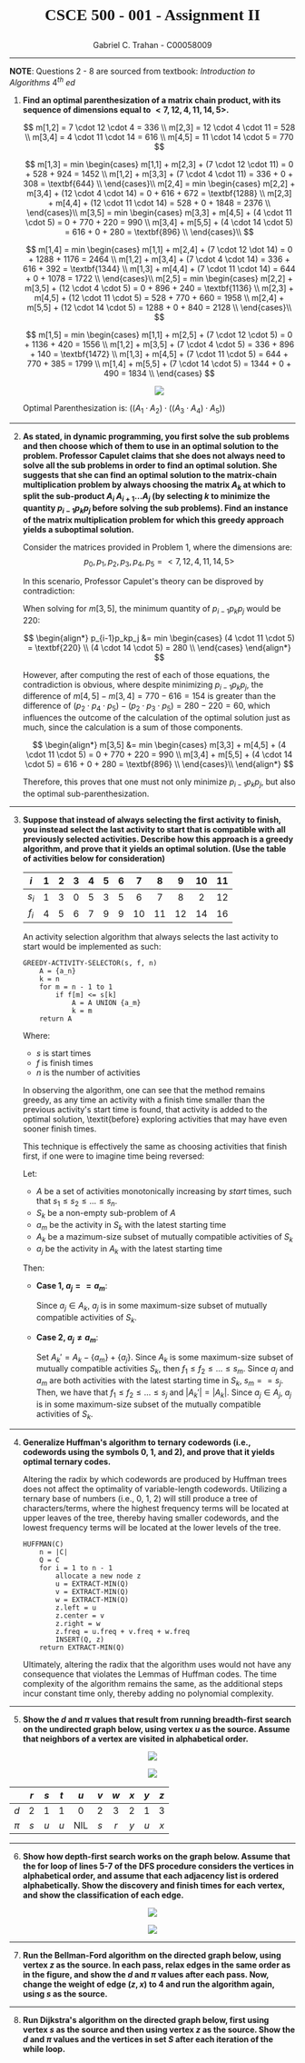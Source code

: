 # <p style="text-align:center; font-family: Times New Roman">CSCE 500 - 001 - Assignment II</p>
<p style="text-align:center;">Gabriel C. Trahan - C00058009</p>

---

**NOTE**: Questions 2 - 8 are sourced from textbook: _Introduction to Algorithms_ $4^{th}$ _ed_

1. **Find an optimal parenthesization of a matrix chain product, with its sequence of dimensions equal to $<7, 12, 4, 11, 14, 5>$.**

    $$
    m[1,2] = 7 \cdot 12 \cdot 4 = 336      \\
    m[2,3] = 12 \cdot 4 \cdot 11 = 528     \\
    m[3,4] = 4 \cdot 11 \cdot 14 = 616     \\
    m[4,5] = 11 \cdot 14 \cdot 5 = 770
    $$

    $$
    m[1,3] = min
    \begin{cases}
        m[1,1] + m[2,3] + (7 \cdot 12 \cdot 11) = 0 + 528 + 924 = 1452          \\
        m[1,2] + m[3,3] + (7 \cdot 4 \cdot 11) = 336 + 0 + 308 = \textbf{644}   \\
    \end{cases}\\
    m[2,4] = min
    \begin{cases}
        m[2,2] + m[3,4] + (12 \cdot 4 \cdot 14) = 0 + 616 + 672 = \textbf{1288} \\
        m[2,3] + m[4,4] + (12 \cdot 11 \cdot 14) = 528 + 0 + 1848 = 2376        \\
    \end{cases}\\
    m[3,5] = min
    \begin{cases}
        m[3,3] + m[4,5] + (4 \cdot 11 \cdot 5) = 0 + 770 + 220 = 990            \\
        m[3,4] + m[5,5] + (4 \cdot 14 \cdot 5) = 616 + 0 + 280 = \textbf{896}   \\
    \end{cases}\\
    $$

    $$
    m[1,4] = min
    \begin{cases}
        m[1,1] + m[2,4] + (7 \cdot 12 \dot 14) = 0 + 1288 + 1176 = 2464             \\
        m[1,2] + m[3,4] + (7 \cdot 4 \cdot 14) = 336 + 616 + 392 = \textbf{1344}    \\
        m[1,3] + m[4,4] + (7 \cdot 11 \cdot 14) = 644 + 0 + 1078 = 1722             \\
    \end{cases}\\
    m[2,5] = min
    \begin{cases}
        m[2,2] + m[3,5] + (12 \cdot 4 \cdot 5) = 0 + 896 + 240 = \textbf{1136}  \\
        m[2,3] + m[4,5] + (12 \cdot 11 \cdot 5) = 528 + 770 + 660 = 1958        \\
        m[2,4] + m[5,5] + (12 \cdot 14 \cdot 5) = 1288 + 0 + 840 = 2128         \\
    \end{cases}\\
    $$

    $$
    m[1,5] = min
    \begin{cases}
        m[1,1] + m[2,5] + (7 \cdot 12 \cdot 5) = 0 + 1136 + 420 = 1556          \\
        m[1,2] + m[3,5] + (7 \cdot 4 \cdot 5) = 336 + 896 + 140 = \textbf{1472} \\
        m[1,3] + m[4,5] + (7 \cdot 11 \cdot 5) = 644 + 770 + 385 = 1799         \\
        m[1,4] + m[5,5] + (7 \cdot 14 \cdot 5) = 1344 + 0 + 490 = 1834          \\
    \end{cases}
    $$

    <p align="center">
        <img style="left-margin: auto; right-margin: auto" src="./images/CSCE500-Assignment2-Fall2024-1.png">
    </p>

    Optimal Parenthesization is: $((A_1 \cdot A_2) \cdot ((A_3 \cdot A_4) \cdot A_5))$

---

2. **As stated, in dynamic programming, you first solve the sub problems and then choose which of them to use in an optimal solution to the problem. Professor Capulet claims that she does not always need to solve all the sub problems in order to find an optimal solution. She suggests that she can find an optimal solution to the matrix-chain multiplication problem by always choosing the matrix $A_k$ at which to split the sub-product $A_i~A_{i + 1} \dots A_j$ (by selecting $k$ to minimize the quantity $p_{i - 1}p_kp_j$ before solving the sub problems). Find an instance of the matrix multiplication problem for which this greedy approach yields a suboptimal solution.**

    Consider the matrices provided in Problem 1, where the dimensions are:
    $$
    p_0, p_1, p_2, p_3, p_4, p_5 = <7, 12, 4, 11, 14, 5>
    $$

    In this scenario, Professor Capulet's theory can be disproved by contradiction:

    When solving for $m[3, 5]$, the minimum quantity of $p_{i-1}p_kp_j$ would be 220:
    
    $$
    \begin{align*}
        p_{i-1}p_kp_j &= min
        \begin{cases}
            (4 \cdot 11 \cdot 5) = \textbf{220} \\
            (4 \cdot 14 \cdot 5) = 280          \\
        \end{cases}
    \end{align*}
    $$

    However, after computing the rest of each of those equations, the contradiction is obvious, where despite minimizing $p_{i-1}p_kp_j$, the difference of $m[4,5] - m[3,4] = 770 - 616 = 154$ is greater than the difference of $(p_2 \cdot p_4 \cdot p_5) - (p_2 \cdot p_3 \cdot p_5) = 280 - 220 = 60$, which influences the outcome of the calculation of the optimal solution just as much, since the calculation is a sum of those components. 
    
    $$
    \begin{align*}
        m[3,5] &= min
        \begin{cases}
            m[3,3] + m[4,5] + (4 \cdot 11 \cdot 5) = 0 + 770 + 220 = 990            \\
            m[3,4] + m[5,5] + (4 \cdot 14 \cdot 5) = 616 + 0 + 280 = \textbf{896}   \\
        \end{cases}\\
    \end{align*}
    $$

    Therefore, this proves that one must not only minimize $p_{i-1}p_kp_j$, but also the optimal sub-parenthesization.

---

3. **Suppose that instead of always selecting the first activity to finish, you instead select the last activity to start that is compatible with all previously selected activities. Describe how this approach is a greedy algorithm, and prove that it yields an optimal solution. (Use the table of activities below for consideration)**

    <center>

    | $i$   | 1 | 2 | 3 | 4 | 5 | 6 | 7 | 8 | 9 | 10    | 11    |
    |:-----:|:-:|:-:|:-:|:-:|:-:|:-:|:-:|:-:|:-:|:-----:|:-----:|
    | $s_i$ | 1 | 3 | 0 | 5 | 3 | 5 | 6 | 7 | 8 | 2     | 12    |
    | $f_i$ | 4 | 5 | 6 | 7 | 9 | 9 | 10| 11| 12| 14    | 16    |
    
    </center>
    
    An activity selection algorithm that always selects the last activity to start would be implemented as such:

    ```
    GREEDY-ACTIVITY-SELECTOR(s, f, n)
        A = {a_n}
        k = n
        for m = n - 1 to 1
            if f[m] <= s[k]
                A = A UNION {a_m}
                k = m
        return A
    ```

    Where:
    * $s$ is start times
    * $f$ is finish times
    * $n$ is the number of activities

    In observing the algorithm, one can see that the method remains greedy, as any time an activity with a finish time smaller than the previous activity's start time is found, that activity is added to the optimal solution, \textit{before} exploring activities that may have even sooner finish times.

    This technique is effectively the same as choosing activities that finish first, if one were to imagine time being reversed:

    Let:
    * $A$ be a set of activities monotonically increasing by *start* times, such that $s_1 \le s_2 \le \dots \le s_n$.
    * $S_k$ be a non-empty sub-problem of $A$
    * $a_m$ be the activity in $S_k$ with the latest starting time
    * $A_k$ be a mazimum-size subset of mutually compatible activities of $S_k$
    * $a_j$ be the activity in $A_k$ with the latest starting time

    Then:
    * **Case 1, $a_j == a_m$**:
        
        Since $a_j \in A_k$, $a_j$ is in some maximum-size subset of mutually compatible activities of $S_k$.
    * **Case 2, $a_j \ne a_m$**:

        Set $A_k' = A_k - \{a_m\} + \{a_j\}$. Since $A_k$ is some maximum-size subset of mutually compatible activities $S_k$, then $f_1 \le f_2 \le \dots \le s_m$. Since $a_j$ and $a_m$ are both activities with the latest starting time in $S_k$, $s_m == s_j$. Then, we have that $f_1 \le f_2 \le \dots \le s_j$ and $|A_k'| = |A_k|$. Since $a_j \in A_j$, $a_j$ is in some maximum-size subset of the mutually compatible activities of $S_k$.

---

4. **Generalize Huffman's algorithm to ternary codewords (i.e., codewords using the symbols 0, 1, and 2), and prove that it yields optimal ternary codes.**

    Altering the radix by which codewords are produced by Huffman trees does not affect the optimality of variable-length codewords. Utilizing a ternary base of numbers (i.e., 0, 1, 2) will still produce a tree of characters/terms, where the highest frequency terms will be located at upper leaves of the tree, thereby having smaller codewords, and the lowest frequency terms will be located at the lower levels of the tree.

    ```
    HUFFMAN(C)
        n = |C|
        Q = C
        for i = 1 to n - 1
            allocate a new node z
            u = EXTRACT-MIN(Q)
            v = EXTRACT-MIN(Q)
            w = EXTRACT-MIN(Q)
            z.left = u
            z.center = v
            z.right = w
            z.freq = u.freq + v.freq + w.freq
            INSERT(Q, z)
        return EXTRACT-MIN(Q)
    ```

    Ultimately, altering the radix that the algorithm uses would not have any consequence that violates the Lemmas of Huffman codes. The time complexity of the algorithm remains the same, as the additional steps incur constant time only, thereby adding no polynomial complexity.

---

5. **Show the $d$ and $\pi$ values that result from running breadth-first search on the undirected graph below, using vertex $u$ as the source. Assume that neighbors of a vertex are visited in alphabetical order.**

<p align="center">
    <img style="left-margin: auto; right-margin: auto" src="./images/CSCE500-Assignment2-Fall2024-5-prompt.png">
</p>

<p align="center">
    <img style="left-margin: auto; right-margin: auto" src="./images/CSCE500-Assignment2-Fall2024-5-procedure.png">
</p>

<center>

|       | $r$   | $s$   | $t$   | $u$   | $v$   | $w$   | $x$   | $y$   | $z$   |
|:-----:|:-----:|:-----:|:-----:|:-----:|:-----:|:-----:|:-----:|:-----:|:-----:|
| $d$   | 2     | 1     | 1     | 0     | 2     | 3     | 2     | 1     | 3     |
| $\pi$ | $s$   | $u$   | $u$   | NIL   | $s$   | $r$   | $y$   | $u$   | $x$   |

</center>

---

6. **Show how depth-first search works on the graph below. Assume that the for loop of lines 5-7 of the DFS procedure considers the vertices in alphabetical order, and assume that each adjacency list is ordered alphabetically. Show the discovery and finish times for each vertex, and show the classification of each edge.**

<p align="center">
    <img style="left-margin: auto; right-margin: auto" src="./images/CSCE500-Assignment2-Fall2024-6-prompt.png">
</p>

<p align="center">
    <img style="left-margin: auto; right-margin: auto" src="./images/CSCE500-Assignment2-Fall2024-6-procedure.png">
</p>

---

7. **Run the Bellman-Ford algorithm on the directed graph below, using vertex $z$ as the source. In each pass, relax edges in the same order as in the figure, and show the $d$ and $\pi$ values after each pass. Now, change the weight of edge $(z, x)$ to 4 and run the algorithm again, using $s$ as the source.**

---

8. **Run Dijkstra's algorithm on the directed graph below, first using vertex $s$ as the source and then using vertex $z$ as the source. Show the $d$ and $\pi$ values and the vertices in set $S$ after each iteration of the while loop.**